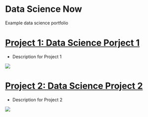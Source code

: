 # Data Science Now
Example data science portfolio

# [Project 1: Data Science Porject 1](https://github.com/adelzaitri/data-science-real-estate-nyc-units) 
* Description for Project 1


![](/images/attribute_histogram_plots_1.png)



# [Project 2: Data Science Project 2](https://github.com/adelzaitri/data-science-real-estate-australia-sales) 
* Description for Project 2

![](/images/attribute_histogram_plots_2.png)

